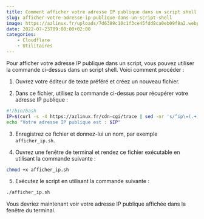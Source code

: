 ```yaml
---
title: Comment afficher votre adresse IP publique dans un script shell
slug: afficher-votre-adresse-ip-publique-dans-un-script-shell
image: https://azlinux.fr/uploads/7d6389c10c1f3ce45fdd8ca0eb09f8a2.webp
date: 2022-07-23T09:00:00+02:00
categories:
    - Cloudflare
    - Utilitaires
---
```


Pour afficher votre adresse IP publique dans un script, vous pouvez utiliser la commande ci-dessus dans un script shell. Voici comment procéder :

1. Ouvrez votre éditeur de texte préféré et créez un nouveau fichier.

2. Dans ce fichier, utilisez la commande ci-dessus pour récupérer votre adresse IP publique :

```bash
#!/bin/bash
IP=$(curl -s -4 https://azlinux.fr/cdn-cgi/trace | sed -nr 's/^ip\=(.+)$/\1/p')
echo "Votre adresse IP publique est : $IP"
```

3. Enregistrez ce fichier et donnez-lui un nom, par exemple `afficher_ip.sh`.

4. Ouvrez une fenêtre de terminal et rendez ce fichier exécutable en utilisant la commande suivante :

```bash
chmod +x afficher_ip.sh
```

5. Exécutez le script en utilisant la commande suivante :

```bash
./afficher_ip.sh
```

Vous devriez maintenant voir votre adresse IP publique affichée dans la fenêtre du terminal.
